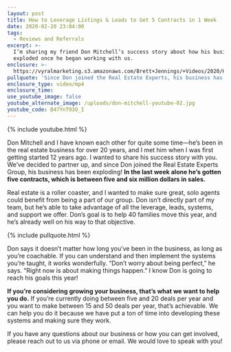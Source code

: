 ```yaml
---
layout: post
title: How to Leverage Listings & Leads to Get 5 Contracts in 1 Week
date: 2020-02-20 23:04:00
tags:
  - Reviews and Referrals
excerpt: >-
  I’m sharing my friend Don Mitchell’s success story about how his business
  exploded once he began working with us.
enclosure: >-
  https://vyralmarketing.s3.amazonaws.com/Brett+Jennings/+Videos/2020/Hear+From+an+Agent+Who+Joined+Us.mp4
pullquote: 'Since Don joined the Real Estate Experts, his business has been exploding!'
enclosure_type: video/mp4
enclosure_time:
use_youtube_image: false
youtube_alternate_image: /uploads/don-mitchell-youtube-02.jpg
youtube_code: B47YnT93O_I
---
```


{% include youtube.html %}

Don Mitchell and I have known each other for quite some time—he’s been in the real estate business for over 20 years, and I met him when I was first getting started 12 years ago. I wanted to share his success story with you. We’ve decided to partner up, and since Don joined the Real Estate Experts Group, his business has been exploding\! **In the last week alone he’s gotten five contracts, which is between five and six million dollars in sales.**

Real estate is a roller coaster, and I wanted to make sure great, solo agents could benefit from being a part of our group. Don isn’t directly part of my team, but he’s able to take advantage of all the leverage, leads, systems, and support we offer. Don’s goal is to help 40 families move this year, and he’s already well on his way to that objective.

{% include pullquote.html %}

Don says it doesn’t matter how long you’ve been in the business, as long as you’re coachable. If you can understand and then implement the systems you’re taught, it works wonderfully. “Don’t worry about being perfect,” he says. “Right now is about making things happen.” I know Don is going to reach his goals this year\!

**If you’re considering growing your business, that’s what we want to help you do.** If you’re currently doing between five and 20 deals per year and you want to make between 15 and 50 deals per year, that’s achievable. We can help you do it because we have put a ton of time into developing these systems and making sure they work.

If you have any questions about our business or how you can get involved, please reach out to us via phone or email. We would love to speak with you\!